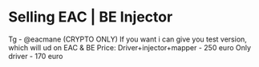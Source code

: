 # Selling EAC | BE Injector
Tg - @eacmane (CRYPTO ONLY)
If you want i can give you test version, which will ud on EAC & BE
Price:
Driver+injector+mapper - 250 euro
Only driver - 170 euro

